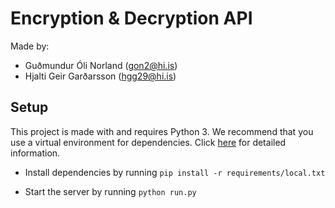 # Encryption & Decryption API

Made by:

* Guðmundur Óli Norland (gon2@hi.is)
* Hjalti Geir Garðarsson (hgg29@hi.is)

## Setup

This project is made with and requires Python 3.
We recommend that you use a virtual environment for dependencies.
Click [here](https://docs.python.org/3/tutorial/venv.html) for detailed information.

* Install dependencies by running `pip install -r requirements/local.txt`

* Start the server by running `python run.py`
